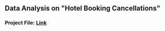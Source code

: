 ## Data Analysis on "Hotel Booking Cancellations"
### Project File: [Link](https://nbviewer.org/github/PravinKumarPathak/Data-Analysis-Project3/blob/main/%27Hotel%20Booking%20Cancellations%27%20Data%20Analysis.ipynb)
